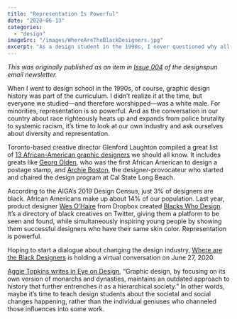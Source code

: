```yaml
---
title: "Representation Is Powerful"
date: "2020-06-13"
categories: 
  - "design"
imageSrc: "/images/WhereAreTheBlackDesigners.jpg"
excerpt: "As a design student in the 1990s, I never questioned why all our celebrated design heroes were white men. Today, with Black designers making up only 3% of the industry, it's time to examine how we teach design history and create meaningful representation in our field."
---
```


_This was originally published as an item in [Issue 004](https://designspun.com/issue-004-diversity-graphics-summer-reading/) of the designspun email newsletter._

When I went to design school in the 1990s, of course, graphic design history was part of the curriculum. I didn’t realize it at the time, but everyone we studied—and therefore worshipped—was a white male. For minorities, representation is so powerful. And as the conversation in our country about race righteously heats up and expands from police brutality to systemic racism, it’s time to look at our own industry and ask ourselves about diversity and representation.

Toronto-based creative director Glenford Laughton compiled a great list of [13 African-American graphic designers](https://laughtoncreatves.com/13-african-american-graphic-designers-know-part-1/) we should all know. It includes greats like [Georg Olden](https://www.aiga.org/medalist-georgolden), who was the first African American to design a postage stamp, and [Archie Boston](https://www.aiga.org/design-journeys-archie-boston), the designer-provocateur who started and chaired the design program at Cal State Long Beach.

According to the AIGA’s 2019 Design Census, just 3% of designers are black. African Americans make up about 14% of our population. Last year, product designer [Wes O’Haire](http://wesohaire.com/) from Dropbox created [Blacks Who Design](https://blackswho.design/). It’s a directory of black creatives on Twitter, giving them a platform to be seen and found, while simultaneously inspiring young people by showing them successful designers who have their same skin color. Representation is powerful.

Hoping to start a dialogue about changing the design industry, [Where are the Black Designers](https://wherearetheblackdesigners.com/) is holding a virtual conversation on June 27, 2020.

[Aggie Topkins writes in Eye on Design](https://eyeondesign.aiga.org/can-we-teach-graphic-design-history-without-the-cult-of-hero-worship/), “Graphic design, by focusing on its own version of monarchs and dynasties, maintains an outdated approach to history that further entrenches it as a hierarchical society.” In other words, maybe it’s time to teach design students about the societal and social changes happening, rather than the individual geniuses who channeled those influences into some work.
